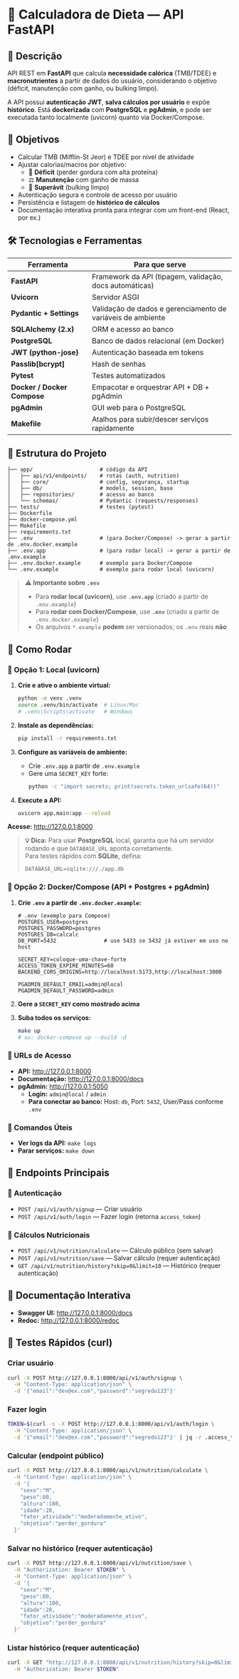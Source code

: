 # 🥗 Calculadora de Dieta — API FastAPI

## 📌 Descrição

API REST em **FastAPI** que calcula **necessidade calórica** (TMB/TDEE) e **macronutrientes** a partir de dados do usuário, considerando o objetivo (déficit, manutenção com ganho, ou bulking limpo).

A API possui **autenticação JWT**, **salva cálculos por usuário** e expõe **histórico**. Está **dockerizada** com **PostgreSQL** e **pgAdmin**, e pode ser executada tanto localmente (uvicorn) quanto via Docker/Compose.

## 🎯 Objetivos

- Calcular TMB (Mifflin-St Jeor) e TDEE por nível de atividade
- Ajustar calorias/macros por objetivo:
  - 🔻 **Déficit** (perder gordura com alta proteína)
  - ⚖️ **Manutenção** com ganho de massa
  - 🔺 **Superávit** (bulking limpo)
- Autenticação segura e controle de acesso por usuário
- Persistência e listagem de **histórico de cálculos**
- Documentação interativa pronta para integrar com um front-end (React, por ex.)

## 🛠 Tecnologias e Ferramentas

| Ferramenta | Para que serve |
|---|---|
| **FastAPI** | Framework da API (tipagem, validação, docs automáticas) |
| **Uvicorn** | Servidor ASGI |
| **Pydantic + Settings** | Validação de dados e gerenciamento de variáveis de ambiente |
| **SQLAlchemy (2.x)** | ORM e acesso ao banco |
| **PostgreSQL** | Banco de dados relacional (em Docker) |
| **JWT (python-jose)** | Autenticação baseada em tokens |
| **Passlib[bcrypt]** | Hash de senhas |
| **Pytest** | Testes automatizados |
| **Docker / Docker Compose** | Empacotar e orquestrar API + DB + pgAdmin |
| **pgAdmin** | GUI web para o PostgreSQL |
| **Makefile** | Atalhos para subir/descer serviços rapidamente |

## 📁 Estrutura do Projeto

```
├── app/                     # código da API
│   ├── api/v1/endpoints/    # rotas (auth, nutrition)
│   ├── core/                # config, segurança, startup
│   ├── db/                  # models, session, base
│   ├── repositories/        # acesso ao banco
│   └── schemas/             # Pydantic (requests/responses)
├── tests/                   # testes (pytest)
├── Dockerfile
├── docker-compose.yml
├── Makefile
├── requirements.txt
├── .env                     # (para Docker/Compose) -> gerar a partir de .env.docker.example
├── .env.app                 # (para rodar local) -> gerar a partir de .env.example
├── .env.docker.example      # exemplo para Docker/Compose
└── .env.example             # exemplo para rodar local (uvicorn)
```

> **⚠️ Importante sobre `.env`**
> 
> - Para **rodar local (uvicorn)**, use **`.env.app`** (criado a partir de `.env.example`)
> - Para **rodar com Docker/Compose**, use **`.env`** (criado a partir de `.env.docker.example`)
> - Os arquivos `*.example` **podem** ser versionados; os `.env` reais **não**

## 🚀 Como Rodar

### 🧩 Opção 1: Local (uvicorn)

1. **Crie e ative o ambiente virtual:**
   ```bash
   python -m venv .venv
   source .venv/bin/activate  # Linux/Mac
   # .venv\Scripts\activate   # Windows
   ```

2. **Instale as dependências:**
   ```bash
   pip install -r requirements.txt
   ```

3. **Configure as variáveis de ambiente:**
   - Crie `.env.app` a partir de `.env.example`
   - Gere uma `SECRET_KEY` forte:
     ```bash
     python -c "import secrets; print(secrets.token_urlsafe(64))"
     ```

4. **Execute a API:**
   ```bash
   uvicorn app.main:app --reload
   ```

**Acesse:** http://127.0.0.1:8000

> **💡 Dica:** Para usar **PostgreSQL** local, garanta que há um servidor rodando e que `DATABASE_URL` aponta corretamente.  
> Para testes rápidos com **SQLite**, defina:
> ```env
> DATABASE_URL=sqlite:///./app.db
> ```

### 🐳 Opção 2: Docker/Compose (API + Postgres + pgAdmin)

1. **Crie `.env` a partir de `.env.docker.example`:**
   ```env
   # .env (exemplo para Compose)
   POSTGRES_USER=postgres
   POSTGRES_PASSWORD=postgres
   POSTGRES_DB=calcalc
   DB_PORT=5432               # use 5433 se 5432 já estiver em uso no host
   
   SECRET_KEY=coloque-uma-chave-forte
   ACCESS_TOKEN_EXPIRE_MINUTES=60
   BACKEND_CORS_ORIGINS=http://localhost:5173,http://localhost:3000
   
   PGADMIN_DEFAULT_EMAIL=admin@local
   PGADMIN_DEFAULT_PASSWORD=admin
   ```

2. **Gere a `SECRET_KEY` como mostrado acima**

3. **Suba todos os serviços:**
   ```bash
   make up
   # ou: docker-compose up --build -d
   ```

### 📡 URLs de Acesso

- **API:** http://127.0.0.1:8000
- **Documentação:** http://127.0.0.1:8000/docs
- **pgAdmin:** http://127.0.0.1:5050
  - **Login:** `admin@local` / `admin`
  - **Para conectar ao banco:** Host: `db`, Port: `5432`, User/Pass conforme `.env`

### 🔧 Comandos Úteis

- **Ver logs da API:** `make logs`
- **Parar serviços:** `make down`

## 📡 Endpoints Principais

### 🔑 Autenticação

- `POST /api/v1/auth/signup` — Criar usuário
- `POST /api/v1/auth/login` — Fazer login (retorna `access_token`)

### 🥗 Cálculos Nutricionais

- `POST /api/v1/nutrition/calculate` — Cálculo público (sem salvar)
- `POST /api/v1/nutrition/save` — Salvar cálculo (requer autenticação)
- `GET /api/v1/nutrition/history?skip=0&limit=10` — Histórico (requer autenticação)

## 📄 Documentação Interativa

- **Swagger UI:** http://127.0.0.1:8000/docs
- **Redoc:** http://127.0.0.1:8000/redoc

## 🧪 Testes Rápidos (curl)

### Criar usuário
```bash
curl -X POST http://127.0.0.1:8000/api/v1/auth/signup \
  -H "Content-Type: application/json" \
  -d '{"email":"dev@ex.com","password":"segredo123"}'
```

### Fazer login
```bash
TOKEN=$(curl -s -X POST http://127.0.0.1:8000/api/v1/auth/login \
  -H "Content-Type: application/json" \
  -d '{"email":"dev@ex.com","password":"segredo123"}' | jq -r .access_token)
```

### Calcular (endpoint público)
```bash
curl -X POST http://127.0.0.1:8000/api/v1/nutrition/calculate \
  -H "Content-Type: application/json" \
  -d '{
    "sexo":"M",
    "peso":80,
    "altura":180,
    "idade":28,
    "fator_atividade":"moderadamente_ativo",
    "objetivo":"perder_gordura"
  }'
```

### Salvar no histórico (requer autenticação)
```bash
curl -X POST http://127.0.0.1:8000/api/v1/nutrition/save \
  -H "Authorization: Bearer $TOKEN" \
  -H "Content-Type: application/json" \
  -d '{
    "sexo":"M",
    "peso":80,
    "altura":180,
    "idade":28,
    "fator_atividade":"moderadamente_ativo",
    "objetivo":"perder_gordura"
  }'
```

### Listar histórico (requer autenticação)
```bash
curl -X GET "http://127.0.0.1:8000/api/v1/nutrition/history?skip=0&limit=10" \
  -H "Authorization: Bearer $TOKEN"
```